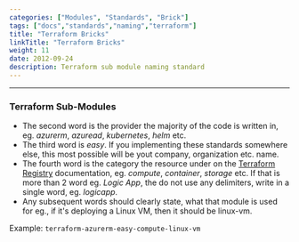 ```yaml
---
categories: ["Modules", "Standards", "Brick"]
tags: ["docs","standards","naming","terraform"]
title: "Terraform Bricks"
linkTitle: "Terraform Bricks"
weight: 11
date: 2012-09-24
description: Terraform sub module naming standard
---
```

<hr>

### Terraform Sub-Modules
- The second word is the provider the majority of the code is written in, eg. _azurerm_, _azuread_, _kubernetes_, _helm_ etc.
- The third word is _easy_. If you implementing these standards somewhere else, this most possible will be yout company, organization etc. name.
- The fourth word is the category the resource under on the [Terraform Registry](https://registry.terraform.io/) documentation, eg. _compute_, _container_, _storage_ etc. If that is more than 2 word eg. _Logic App_, the do not use any delimiters, write in a single word, eg. _logicapp_.
- Any subsequent words should clearly state, what that module is used for eg., if it's deploying a Linux VM, then it should be linux-vm.

Example: `terraform-azurerm-easy-compute-linux-vm`